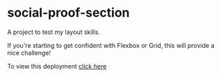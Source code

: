 # social-proof-section
A project to test my layout skills.

If you're starting to get confident with Flexbox or Grid, this will provide a nice challenge!

To view this deployment  [click here](https://social-proof-section-henna.vercel.app/)
